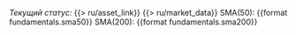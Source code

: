 *Текущий статус:* {{> ru/asset_link}}
{{> ru/market_data}}
SMA(50): {{format fundamentals.sma50}}
SMA(200): {{format fundamentals.sma200}}
